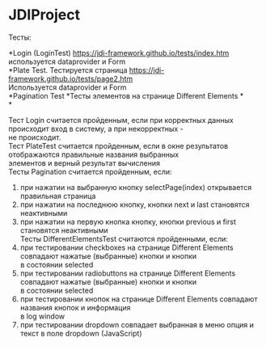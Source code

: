 # JDIProject

Тесты: 

*Login (LoginTest) https://jdi-framework.github.io/tests/index.htm  используется dataprovider и Form<br />
*Plate Test. Тестируется страница https://jdi-framework.github.io/tests/page2.htm  <br />
Используется dataprovider и Form<br />
*Pagination Test
*Тесты элементов на странице Different Elements
*<br />
*<br />


Тест Login считается пройденным, если при корректных данных происходит вход в систему, а при некорректных - <br />
не происходит.<br />
Тест PlateTest считается пройденным, если в окне  результатов отображаются  правильные названия выбранных <br /> 
элементов и верный результат вычисления <br />
Тесты Pagination считается пройденным, если:<br />
1. при нажатии на выбранную кнопку selectPage(index) открывается правильная страница <br />
2. при нажатии на последнюю кнопку, кнопки next и last становятся неактивными<br />
3. при нажатии на первую кнопка кнопку, кнопки previous и first становятся неактивными<br />
Тесты DifferentElementsTest  считаются пройденными, если: 
1. при тестировании checkboxes  на странице Different Elements совпадают нажатые (выбранные) кнопки и кнопки  <br />
в состоянии selected<br />
2. при тестировании  radiobuttons на странице Different Elements совпадают нажатые (выбранные) кнопки и кнопки  <br />
   в состоянии selected<br />
3. при тестировании  кнопок на странице Different Elements совпадают названия  кнопок и информация  <br />
  в log window<br />
4. при тестировании dropdown совпадает выбранная в меню опция и текст в поле dropdown (JavaScript) 
 
